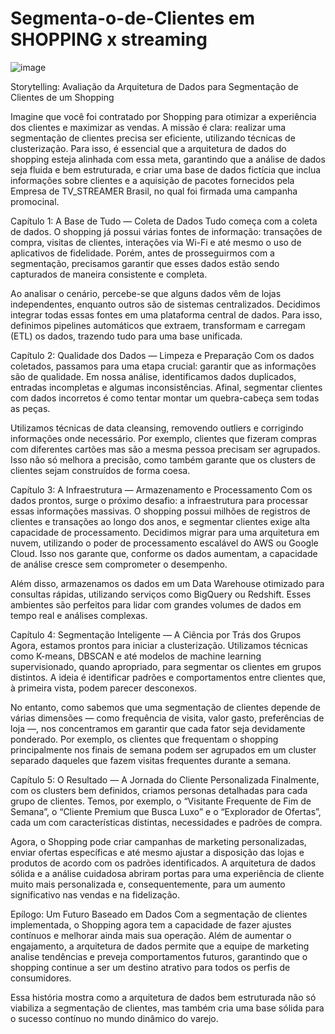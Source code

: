# Segmenta-o-de-Clientes em SHOPPING x streaming

![image](https://github.com/user-attachments/assets/7eb09b53-8b3d-4ae5-92bc-8ca7626fb7f1)

Storytelling: Avaliação da Arquitetura de Dados para Segmentação de Clientes de um Shopping

Imagine que você foi contratado por Shopping  para otimizar a experiência dos clientes e maximizar as vendas. A missão é clara: realizar uma segmentação de clientes precisa ser eficiente, utilizando técnicas de clusterização. Para isso, é essencial que a arquitetura de dados do shopping esteja alinhada com essa meta, garantindo que a análise de dados seja fluida e bem estruturada, e criar uma base de dados fictícia que inclua informações sobre clientes e a aquisição de pacotes fornecidos pela Empresa de TV_STREAMER Brasil, no qual foi firmada uma campanha promocinal.

Capítulo 1: A Base de Tudo — Coleta de Dados
Tudo começa com a coleta de dados. O shopping já possui várias fontes de informação: transações de compra, visitas de clientes, interações via Wi-Fi e até mesmo o uso de aplicativos de fidelidade. Porém, antes de prosseguirmos com a segmentação, precisamos garantir que esses dados estão sendo capturados de maneira consistente e completa.

Ao analisar o cenário, percebe-se que alguns dados vêm de lojas independentes, enquanto outros são de sistemas centralizados. Decidimos integrar todas essas fontes em uma plataforma central de dados. Para isso, definimos pipelines automáticos que extraem, transformam e carregam (ETL) os dados, trazendo tudo para uma base unificada.

Capítulo 2: Qualidade dos Dados — Limpeza e Preparação
Com os dados coletados, passamos para uma etapa crucial: garantir que as informações são de qualidade. Em nossa análise, identificamos dados duplicados, entradas incompletas e algumas inconsistências. Afinal, segmentar clientes com dados incorretos é como tentar montar um quebra-cabeça sem todas as peças.

Utilizamos técnicas de data cleansing, removendo outliers e corrigindo informações onde necessário. Por exemplo, clientes que fizeram compras com diferentes cartões mas são a mesma pessoa precisam ser agrupados. Isso não só melhora a precisão, como também garante que os clusters de clientes sejam construídos de forma coesa.

Capítulo 3: A Infraestrutura — Armazenamento e Processamento
Com os dados prontos, surge o próximo desafio: a infraestrutura para processar essas informações massivas. O shopping possui milhões de registros de clientes e transações ao longo dos anos, e segmentar clientes exige alta capacidade de processamento. Decidimos migrar para uma arquitetura em nuvem, utilizando o poder de processamento escalável do AWS ou Google Cloud. Isso nos garante que, conforme os dados aumentam, a capacidade de análise cresce sem comprometer o desempenho.

Além disso, armazenamos os dados em um Data Warehouse otimizado para consultas rápidas, utilizando serviços como BigQuery ou Redshift. Esses ambientes são perfeitos para lidar com grandes volumes de dados em tempo real e análises complexas.

Capítulo 4: Segmentação Inteligente — A Ciência por Trás dos Grupos
Agora, estamos prontos para iniciar a clusterização. Utilizamos técnicas como K-means, DBSCAN e até modelos de machine learning supervisionado, quando apropriado, para segmentar os clientes em grupos distintos. A ideia é identificar padrões e comportamentos entre clientes que, à primeira vista, podem parecer desconexos.

No entanto, como sabemos que uma segmentação de clientes depende de várias dimensões — como frequência de visita, valor gasto, preferências de loja —, nos concentramos em garantir que cada fator seja devidamente ponderado. Por exemplo, os clientes que frequentam o shopping principalmente nos finais de semana podem ser agrupados em um cluster separado daqueles que fazem visitas frequentes durante a semana.

Capítulo 5: O Resultado — A Jornada do Cliente Personalizada
Finalmente, com os clusters bem definidos, criamos personas detalhadas para cada grupo de clientes. Temos, por exemplo, o “Visitante Frequente de Fim de Semana”, o “Cliente Premium que Busca Luxo” e o “Explorador de Ofertas”, cada um com características distintas, necessidades e padrões de compra.

Agora, o Shopping pode criar campanhas de marketing personalizadas, enviar ofertas específicas e até mesmo ajustar a disposição das lojas e produtos de acordo com os padrões identificados. A arquitetura de dados sólida e a análise cuidadosa abriram portas para uma experiência de cliente muito mais personalizada e, consequentemente, para um aumento significativo nas vendas e na fidelização.

Epílogo: Um Futuro Baseado em Dados
Com a segmentação de clientes implementada, o Shopping  agora tem a capacidade de fazer ajustes contínuos e melhorar ainda mais sua operação. Além de aumentar o engajamento, a arquitetura de dados permite que a equipe de marketing analise tendências e preveja comportamentos futuros, garantindo que o shopping continue a ser um destino atrativo para todos os perfis de consumidores.

Essa história mostra como a arquitetura de dados bem estruturada não só viabiliza a segmentação de clientes, mas também cria uma base sólida para o sucesso contínuo no mundo dinâmico do varejo.

